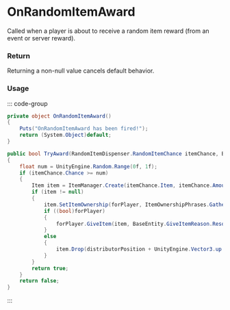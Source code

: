 <Badge type="danger" text="Carbon Compatible"/><Badge type="warning" text="Oxide Compatible"/>
# OnRandomItemAward
Called when a player is about to receive a random item reward (from an event or server reward).
### Return
Returning a non-null value cancels default behavior.

### Usage
::: code-group
```csharp [Example]
private object OnRandomItemAward()
{
	Puts("OnRandomItemAward has been fired!");
	return (System.Object)default;
}
```
```csharp [Source — Assembly-CSharp @ RandomItemDispenser]
public bool TryAward(RandomItemDispenser.RandomItemChance itemChance, BasePlayer forPlayer, UnityEngine.Vector3 distributorPosition)
{
	float num = UnityEngine.Random.Range(0f, 1f);
	if (itemChance.Chance >= num)
	{
		Item item = ItemManager.Create(itemChance.Item, itemChance.Amount, 0uL);
		if (item != null)
		{
			item.SetItemOwnership(forPlayer, ItemOwnershipPhrases.GatheredPhrase);
			if ((bool)forPlayer)
			{
				forPlayer.GiveItem(item, BaseEntity.GiveItemReason.ResourceHarvested);
			}
			else
			{
				item.Drop(distributorPosition + UnityEngine.Vector3.up * 0.5f, UnityEngine.Vector3.up);
			}
		}
		return true;
	}
	return false;
}

```
:::
